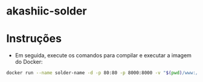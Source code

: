 # akashiic-solder

# Instruções
- Em seguida, execute os comandos para compilar e executar a imagem do Docker:
```sh
docker run --name solder-name -d -p 80:80 -p 8000:8000 -v "$(pwd)/www:/var/www/html/" -v "$(pwd)/php:/usr/local/etc/php/" akashiic/solder:1.0
```
